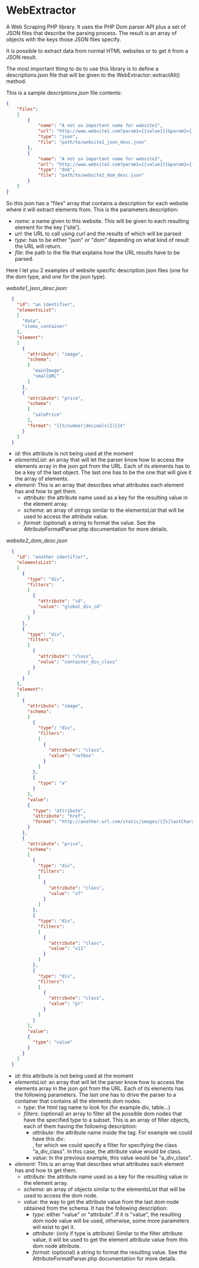 # WebExtractor
A Web Scraping PHP library. It uses the PHP Dom parser API plus a set of JSON files that describe the parsing process. The result is an array of objects with the keys those JSON files specify.

It is possible to extract data from normal HTML websites or to get it from a JSON result.

The most important thing to do to use this library is to define a descriptions.json file that will be given to the WebExtractor::extractAll() method.

This is a sample *descriptions.json* file contents:
```json
{
	"files":
	[
		{
			"name": "A not so important name for website1",
			"url": "http://www.website1.com?param1={{value1}}&param2={{value2}}",
			"type": "json",
			"file": "path/to/website1_json_desc.json"
		},
		{
			"name": "A not so important name for website2",
			"url": "http://www.website2.com?param1={{value1}}&param2={{value2}}",
			"type": "dom",
			"file": "path/to/website2_dom_desc.json"
		}
	]
}
```

So this json has a "files" array that contains a description for each website where it will extract elements from.
This is the parameters description:
  - *name*: a name given to this website. This will be given to each resulting element for the key ['site'].
  - *url*: the URL to call using curl and the results of which will be parsed
  - *type*: has to be either "json" or "dom" depending on what kind of result the URL will return.
  - *file*: the path to the file that explains how the URL results have to be parsed.


Here I let you 2 examples of website specific description json files (one for the dom type, and one for the json type).


*website1_json_desc.json:*
```json
  {
    "id": "an identifier",
    "elementsList":
    [
      "data",
      "items_container"
    ],
    "element":
    [
      {
        "attribute": "image",
        "schema":
        [
          "mainImage",
          "smallURL"
        ]
      },
      {
        "attribute": "price",
        "schema":
        [
          "salePrice"
        ],
        "format": "{{%|number|decimals(2)}}€"
      }
    ]
  }
```

  - *id*: this attribute is not being used at the moment
  - *elementsList*: an array that will let the parser know how to access the elements array in the json got from the URL. Each of its elements has to be a key of the last object. The last one has to be the one that will give it the array of elements.
  - *element*: This is an array that describes what attributes each element has and how to get them.
      - *attribute*: the attribute name used as a key for the resulting value in the element array.
      - *schema*: an array of strings similar to the elementsList that will be used to access the attribute value.
      - *format*: (optional) a string to format the value. See the AttributeFormatParser.php documentation for more details.


*website2_dom_desc.json*
```json
  {
    "id": "another identifier",
    "elementsList":
    [
      {
        "type": "div",
        "filters":
        [
          {
            "attribute": "id",
            "value": "global_div_id"
          }
        ]
      },
      {
        "type": "div",
        "filters":
        [
          {
            "attribute": "class",
            "value": "container_div_class"
          }
        ]
      }
    ],
    "element":
    [
      {
        "attribute": "image",
        "schema":
        [
          {
            "type": "div",
            "filters":
            [
              {
                "attribute": "class",
                "value": "vefbox"
              }
            ]
          },
          {
            "type": "a"
          }
        ],
        "value":
        {
          "type": "attribute",
          "attribute": "href",
          "format": "http://another.url.com/static/images/{{%|lastCharacters(9)}}.jpg"
        }
      },
      {
        "attribute": "price",
        "schema":
        [
          {
            "type": "div",
            "filters":
            [
              {
                "attribute": "class",
                "value": "x7"
              }
            ]
          },
          {
            "type": "div",
            "filters":
            [
              {
                "attribute": "class",
                "value": "x11"
              }
            ]
          },
          {
            "type": "div",
            "filters":
            [
              {
                "attribute": "class",
                "value": "pr"
              }
            ]
          }
        ],
        "value":
        {
          "type": "value"
        }
      }
    ]
  }
```

  - *id*: this attribute is not being used at the moment
  - *elementsList*: an array that will let the parser know how to access the elements array in the json got from the URL. Each of its elements has the following parameters. The last one has to drive the parser to a container that contains all the elements dom nodes.
      - *type*: the html tag name to look for (for example div, table...)
      - *filters*: (optional) an array to filter all the possible dom nodes that have the specified type to a subset. This is an array of filter objects, each of them having the following description:
          - *attribute*: the attribute name inside the tag. For example we could have this div: <div class="a_div_class"></div>, for which we could specify a filter for specifying the class "a_div_class". In this case, the attribute value would be class.
          - *value*: In the previous example, this value would be "a_div_class".
  - *element*: This is an array that describes what attributes each element has and how to get them.
      - *attribute*: the attribute name used as a key for the resulting value in the element array.
      - *schema*: an array of objects similar to the elementsList that will be used to access the dom node.
      - *value*: the way to get the attribute value from the last dom node obtained from the schema. It has the following description:
          - *type*: either "value" or "attribute". If it is "value", the resulting dom node value will be used, otherwise, some more parameters will exist to get it.
          - *attribute*: (only if type is attribute) Similar to the filter attribute value, it will be used to get the element attribute value from this dom node attribute.
          - *format*: (optional) a string to format the resulting value. See the AttributeFormatParser.php documentation for more details.
